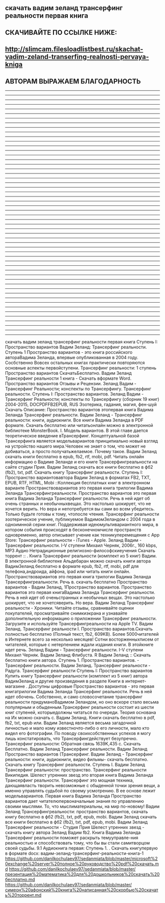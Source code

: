 скачать вадим зеланд трансерфинг реальности первая книга
--------------------------------------------------
СКАЧИВАЙТЕ ПО ССЫЛКЕ НИЖЕ:
--------------------------------------------------
http://slimcam.filesloadlistbest.ru/skachat-vadim-zeland-transerfing-realnosti-pervaya-kniga
--------------------------------------------------
АВТОРАМ ВЫРАЖАЕМ БЛАГОДАРНОСТЬ
--------------------------------------------------
--------------------------------------------------
--------------------------------------------------
--------------------------------------------------
--------------------------------------------------
--------------------------------------------------
--------------------------------------------------
--------------------------------------------------
--------------------------------------------------
--------------------------------------------------
--------------------------------------------------
--------------------------------------------------
--------------------------------------------------
--------------------------------------------------
--------------------------------------------------
--------------------------------------------------
--------------------------------------------------
--------------------------------------------------
--------------------------------------------------
--------------------------------------------------
--------------------------------------------------
--------------------------------------------------
--------------------------------------------------
--------------------------------------------------
--------------------------------------------------
--------------------------------------------------
--------------------------------------------------
--------------------------------------------------
--------------------------------------------------
--------------------------------------------------
--------------------------------------------------
--------------------------------------------------
--------------------------------------------------
--------------------------------------------------
--------------------------------------------------
--------------------------------------------------
--------------------------------------------------
--------------------------------------------------
--------------------------------------------------
--------------------------------------------------
--------------------------------------------------
--------------------------------------------------
--------------------------------------------------
--------------------------------------------------
--------------------------------------------------
--------------------------------------------------
--------------------------------------------------
--------------------------------------------------
--------------------------------------------------
--------------------------------------------------
--------------------------------------------------
--------------------------------------------------
--------------------------------------------------
--------------------------------------------------
--------------------------------------------------
скачать вадим зеланд трансерфинг реальности первая книга Ступень I: Пространство вариантов Вадим Зеланд: Трансерфинг реальности. Ступень 1 Пространство вариантов - это книга российского автораВадима Зеланда, впервые опубликованная в 2004 году. Сосбственно  Вовсех остальных книгах практически повторяются основные аспекты первойступени. Трансерфинг реальности: 1 ступень Пространство вариантов СкачатьБесплатно. Вадим Зеланд Трансерфинг реальности 1 книга - Скачать вформате Word. Пространство вариантов Отзывы и Рецензии. Зеланд Вадим - Трансерфинг Реальности; конспекты по Трансерфингу. Трансерфинг реальности. Ступень I: Пространство вариантов. Зеланд Вадим - Трансерфинг Реальности; конспекты по Трансерфингу (сборник 19 книг) 2004-2015, DOCPDFFB2EPUB, RUS  Эзотерика, гадания, магия, фен-шуй  Скачать  Описание: Пространство вариантов  этопервая книга Вадима Зеланда Трансерфинг реальности. Вадим Зеланд - Трансерфинг реальности: книги, аудиокниги. Все книги Вадима Зеланда в PDF формате. Скачать бесплатно или читатьонлайн можно в электронной библиотеке MonsterBook. I. Модель вариантов. В этой главе дается теоретическое введение вТрансерфинг. Концептуальной базой Трансерфинга является модельвариантов  принципиально новый взгляд на устройство нашего мира.Человек не знает о том, что может не добиваться, а просто получатьжелаемое. Почему такое. Вадим Зеланд  скачать книги бесплатно в epub, fb2, rtf, mobi, pdf. Читать онлайн информацию о Вадиме Зеланде и его книге Трансерфингреальности на сайте студии Прия. Вадим Зеланд  скачать все книги бесплатно в фб2 (fb2), txt, pdf. Скачать книгу Трансерфинг реальности. Ступень I: Пространство вариантовавтора Вадим Зеланд в форматах FB2, TXT, EPUB, RTF, HTML, Mobi ::Коллекция бесплатных книг в электронном варианте  Пространствовариантов  это первая книга трилогии Вадима Зеланда Трансерфингреальности. Пространство вариантов  это первая книга Вадима Зеланда Трансерфинг реальности. Речь в ней идет об очень странных и необычныхвещах. Это настолько шокирует, что не хочется верить. Но вера и непотребуется  вы сами во всем убедитесь. Только будьте готовы к тому, чтопосле чтения. Трансерфинг реальности  эзотерическое учение, публикуемое ВадимомЗеландом с 2004 года в одноимнной серии книг. Поддерживая идеюмультивариантного мира, в котором события происходят в бесконечномчисле пространств одновременно, автор описывает учение как техникуперемещения с
App Store: Трансерфинг реальности - iTunes - Apple. Зеланд Вадим - Трансерфинг реальности. I-V ступени Михаил Черняк, 2006г., 160 kbps, MP3  Аудио Нетрадиционные религиозно-философскиеучения  Скачать торрент :: . Книга Трансерфинг реальности (комплект из 5 книг) Вадим. В электронной библиотеке Альдебаран можно скачать книги автора ВадимЗеланд бесплатно в формате epub, fb2, rtf, mobi, pdf для телефона,андроида, айфона, ipad или читать книги онлайн.  Пространствовариантов  это первая книга трилогии Вадима Зеланда Трансерфингреальности. Речь в. скачать бесплатно Пространство вариантов - Вадим Зеланд, 1Пространство вариантов. Пространство вариантов  это первая книгаВадима Зеланда Трансерфинг реальности. Речь в ней идет об оченьстранных и необычных вещах. Это настолько шокирует, что не хочетсяверить. Но вера. Вадим Зеланд  Трансерфинг реальности - Хроники. Читайте отзывы, сравнивайте оценки покупателей, просматривайте снимкиэкрана и узнавайте дополнительную информацию о приложении Трансерфинг реальности. Загрузите и используйте Трансерфингреальности на Apple TV. Вадим Зеланд. Трансерфинг реальности I. Пространство вариантов.Скачать полностью бесплатно (Полный текст, fb2, 609KB). Более 5000читателей в Интернете всего за несколько месяцев! Сотни восторженныхписем от читателей, которые с нетерпением ждали издания книги. В этойкниге идет речь. Зеланд Вадим - Трансерфинг реальности. I-V ступени Михаил Черняк. Вадим Зеланд  Флибуста. R Вадим Зеланд :: Скачать бесплатно книги автора. Ступень 1. Пространство вариантов. - Трансерфинг реальности. Вадим Зеланд. Трансерфинг реальности - Радуга. Трансерфинг реальности Ступень I: Пространство вариантов
Купить книгу Трансерфинг реальности (комплект из 5 книг) автора ВадимЗеланд и другие произведения в разделе Книги в интернет-магазине . Доступны цифровые  Пространство вариантов - это первая книгатрилогии Вадима Зеланда Трансерфинг реальности. Речь в ней идет обочень. Собственно, и само словосочетание трансерфинг реальности придуманоВадимом Зеландом, но оно вскоре стало весьма популярным и обыденным.Трансерфинг реальности состоит из шести книг  ступеней, которыедолжны читаться по очереди. Теория основана на  Их можно скачать с. Вадим Зеланд. Книги скачать бесплатно в pdf, fb2, txt, epub или. Вадим Зеланд является весьма загадочной личностью и мало кому известночто-либо о его личности, мало кто видел его фотографии.  По поводу своихсобственных успехов я могу лишь констатировать, что Трансерфингдействует безупречно.  Трансерфинг реальности: Обратная связь 1639K,435 с. Скачать Бесплатно. Вадим Зеланд Трансерфинг реальности. Вадим Зеланд Пространство вариантов (Трансерфинг. Вадим Зеланд - Трансерфинг реальности: книги, аудиокниги, видео фильмы- скачать бесплатно. Скачать книгу Трансерфинг реальности. Ступень I. Вадим Зеланд  Трансерфинг реальности: пространство. Трансерфинг реальности  Википедия. Шелест утренних звезд  это вторая книга Вадима Зеланда Трансерфинг реальности. Трансерфинг  это мощная техника, дающаявласть творить невозможные с обыденной точки зрения вещи, а именно управлять судьбой по своему усмотрению. В ее основе лежит модельвариантов. Первая книга Вадима Зеланда  Пространство вариантов  дает читателюпервоначальные знания по управлению своими мыслями. То, что мыслиматериальны,  на мир по-новому! Вадим Зеланд  Трансерфингреальности: пространство вариантов, скачать книгу бесплатно в фб2 (fb2), txt, pdf, epub, mobi. Вадим Зеланд  скачать все книги бесплатно в фб2 (fb2), txt, pdf, epub, mobi. Вадим Зеланд Трансерфинг реальности - Студия Прия
Шелест утренних звезд - скачать книгу автора Зеланд Вадим fb2. Книга Вадима Зеланда Трансерфинг реальности поможет раскрыть темууправле-ния реальностью и способствовать тому, что бы вы стали самитворцом своей судьбы.  9.1 Аудиокнига первая: Ступень 1. . Скачать книгупервую в формате docx: вадим-зеланд-трансерфинг-реальности-книга-1
https://github.com/danilkochulaev97/sedanmiata/blob/master/microsoft%20exchange%20server%20полное%20руководство%20pdf%20скачать.md
https://github.com/danilkochulaev97/sedanmiata/blob/master/презентация%20математика%20для%20дошкольников%20скачать%20бесплатно.md
https://github.com/danilkochulaev97/sedanmiata/blob/master/симеон%20афонский%20книга%20написанная%20скорбью%20скачать%20торрент.md